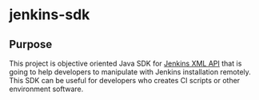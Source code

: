 # jenkins-sdk
## Purpose
This project is objective oriented Java SDK for 
[Jenkins XML API](https://wiki.jenkins-ci.org/display/JENKINS/Remote+access+API) 
that is going to help developers to manipulate with Jenkins installation remotely.
This SDK can be useful for developers who creates CI scripts or other environment
software.
